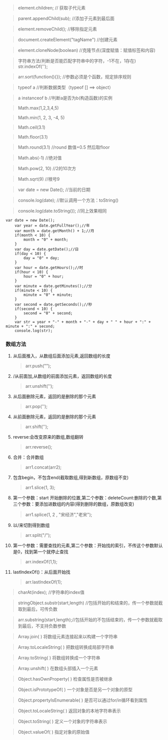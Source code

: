 > element.children;    // 获取子代元素

> parent.appendChild(sub);     //添加子元素到最后面

> element.removeChild();       //移除指定元素

> document.createElement("tagName")     //创建元素

> element.cloneNode(boolean)    //克隆节点(深度赋值：赋值标签和内容)

> 字符串方法(判断是否能匹配字符串中的字符，-1不在，1存在)  str.indexOf('');

> arr.sort(function(){});   //参数必须是个函数，规定排序规则

> typeof a            //判断数据类型（typeof [] ==> object）

> a instanceof b         //判断a是否为b(构造函数)的实例



> Math.max(1,2,3,4,5)

> Math.min(1, 2, 3, -4, 5)

> Math.ceil(3.1)

> Math.floor(3.1)

> Math.round(3.1)    //round   数值+0.5 然后取floor

> Math.abs(-1)       //绝对值

> Math.pow(2, 10)    //2的10次方

> Math.sqrt(9)       //根号9



> var date = new Date();   //当前的日期

> console.log(date);     //默认调用一个方法：toString()

> console.log(date.toString());  //同上效果相同

```
var date = new Date();
    var year = date.getFullYear();//年
    var month = date.getMonth() + 1;//月
    if(month < 10) {
        month = "0" + month;
    }
    var day = date.getDate();//日
    if(day < 10) {
        day = "0" + day;
    }
    var hour = date.getHours();//时
    if(hour < 10) {
        hour = "0" + hour;
    }
    var minute = date.getMinutes();//分
    if(minute < 10) {
        minute = "0" + minute;
    }
    var second = date.getSeconds();//秒
    if(second < 10) {
        second = "0" + second;
    }
    var str = year + "-" + month + "-" + day + " " + hour + ":" + minute + ":" + second;
    console.log(str);
```


### 数组方法
1. 从后面推入，从数组后面添加元素,返回数组的长度
    > arr.push("");

2. /从前面加,从数组的前面添加元素，返回数组的长度
    > arr.unshift('');

3. 从后面删除元素，返回的是删除的那个元素
    > arr.pop('');

4. 从前面删除元素，返回的是删除的那个元素
    > arr.shift('');

5. reverse:会改变原来的数组,数组翻转
    > arr.reverse();

6. 合并：合并数组
    > arr1.concat(arr2);

7. 包含begin，不包含end(截取数组,得到新数组，原数组不变)
    > arr1.slice(1, 3);

8. 第一个参数：start  开始删除的位置,第二个参数：deleteCount:删除的个数,第三个参数：要添加进数组的内容(得到删除的数组，原数组改变)
    > arr1.splice(1, 2 , "宋经济","老宋");

9. 以/来切割得到数组
    > arr.split("/");         

10. 第一个参数：需要查找的元素,第二个参数：开始找的索引，不传这个参数默认是0，找到第一个就停止查找
    > arr.indexOf(1,1);

11. lastIndexOf()：从后面开始找
    > arr.lastIndexOf(1);

> charAt(index);    //字符串的index值

> stringObject.substr(start,length)    //包括开始的和结束的，传一个参数就截取到最后，可传负数

> arr.substring(start,length);//包括开始的不包括结束的，传一个参数就截取到最后，不支持负数参数

> Array.join( ) 将数组元素连接起来以构建一个字符串  

> Array.toLocaleString( ) 把数组转换成局部字符串 

> Array.toString( ) 将数组转换成一个字符串 

> Array.unshift( ) 在数组头部插入一个元素

> Object.hasOwnProperty( ) 检查属性是否被继承 

> Object.isPrototypeOf( ) 一个对象是否是另一个对象的原型 

> Object.propertyIsEnumerable( ) 是否可以通过for/in循环看到属性 

> Object.toLocaleString( ) 返回对象的本地字符串表示 

> Object.toString( ) 定义一个对象的字符串表示 

> Object.valueOf( ) 指定对象的原始值









